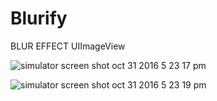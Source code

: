 # Blurify

BLUR EFFECT UIImageView

![simulator screen shot oct 31 2016 5 23 17 pm](https://cloud.githubusercontent.com/assets/1490342/19851392/49722c14-9f90-11e6-9a57-d9a18b26d050.png)

![simulator screen shot oct 31 2016 5 23 19 pm](https://cloud.githubusercontent.com/assets/1490342/19851403/57218954-9f90-11e6-8e17-ef0ca62120e7.png)
